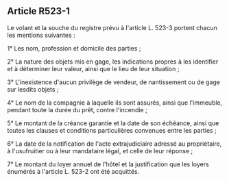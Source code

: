 Article R523-1
----
Le volant et la souche du registre prévu à l'article L. 523-3 portent chacun les
mentions suivantes :

1° Les nom, profession et domicile des parties ;

2° La nature des objets mis en gage, les indications propres à les identifier et
à déterminer leur valeur, ainsi que le lieu de leur situation ;

3° L'inexistence d'aucun privilège de vendeur, de nantissement ou de gage sur
lesdits objets ;

4° Le nom de la compagnie à laquelle ils sont assurés, ainsi que l'immeuble,
pendant toute la durée du prêt, contre l'incendie ;

5° Le montant de la créance garantie et la date de son échéance, ainsi que
toutes les clauses et conditions particulières convenues entre les parties ;

6° La date de la notification de l'acte extrajudiciaire adressé au propriétaire,
à l'usufruitier ou à leur mandataire légal, et celle de leur réponse ;

7° Le montant du loyer annuel de l'hôtel et la justification que les loyers
énumérés à l'article L. 523-2 ont été acquittés.
